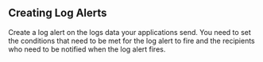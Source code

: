 ## Creating Log Alerts

Create a log alert on the logs data your applications send. You need to set the conditions that need to be met for the log alert to fire and the recipients who need to be notified when the log alert fires.


